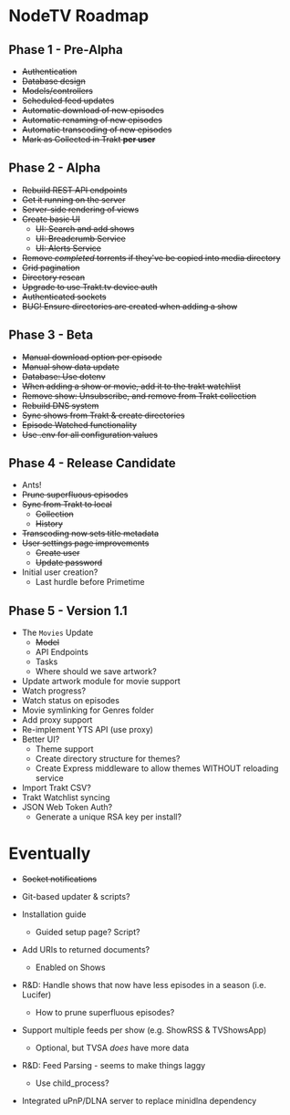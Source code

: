 # NodeTV Roadmap

## Phase 1 - Pre-Alpha

- ~~Authentication~~
- ~~Database design~~
- ~~Models/controllers~~
- ~~Scheduled feed updates~~
- ~~Automatic download of new episodes~~
- ~~Automatic renaming of new episodes~~
- ~~Automatic transcoding of new episodes~~
- ~~Mark as Collected in Trakt **per user**~~


## Phase 2 - Alpha

- ~~Rebuild REST API endpoints~~
- ~~Get it running on the server~~
- ~~Server-side rendering of views~~
- ~~Create basic UI~~
	- ~~UI: Search and add shows~~
	- ~~UI: Breadcrumb Service~~
	- ~~UI: Alerts Service~~
- ~~Remove *completed* torrents if they've be copied into media directory~~
- ~~Grid pagination~~
- ~~Directory rescan~~
- ~~Upgrade to use Trakt.tv device auth~~
- ~~Authenticated sockets~~
- ~~BUG! Ensure directories are created when adding a show~~


## Phase 3 - Beta

- ~~Manual download option per episode~~
- ~~Manual show data update~~
- ~~Database: Use dotenv~~
- ~~When adding a show or movie, add it to the trakt watchlist~~
- ~~Remove show: Unsubscribe, and remove from Trakt collection~~
- ~~Rebuild DNS system~~
- ~~Sync shows from Trakt & create directories~~
- ~~Episode Watched functionality~~
- ~~Use .env for all configuration values~~


## Phase 4 - Release Candidate

- Ants!
- ~~Prune superfluous episodes~~
- ~~Sync from Trakt to local~~
	- ~~Collection~~
	- ~~History~~
- ~~Transcoding now sets title metadata~~
- ~~User settings page improvements~~
	- ~~Create user~~
	- ~~Update password~~
- Initial user creation?
	- Last hurdle before Primetime


## Phase 5 - Version 1.1

- The `Movies` Update
	- ~~Model~~
	- API Endpoints
	- Tasks
	- Where should we save artwork?
- Update artwork module for movie support
- Watch progress?
- Watch status on episodes
- Movie symlinking for Genres folder
- Add proxy support
- Re-implement YTS API (use proxy)
- Better UI?
	- Theme support
	- Create directory structure for themes?
	- Create Express middleware to allow themes WITHOUT reloading service
- Import Trakt CSV?
- Trakt Watchlist syncing
- JSON Web Token Auth?
	- Generate a unique RSA key per install?


# Eventually

- ~~Socket notifications~~
- Git-based updater & scripts?
- Installation guide
	- Guided setup page? Script?
- Add URIs to returned documents?
	- Enabled on Shows
- R&D: Handle shows that now have less episodes in a season (i.e. Lucifer)
	- How to prune superfluous episodes?

- Support multiple feeds per show (e.g. ShowRSS & TVShowsApp)
	- Optional, but TVSA *does* have more data
- R&D: Feed Parsing - seems to make things laggy
	- Use child_process?
- Integrated uPnP/DLNA server to replace minidlna dependency


